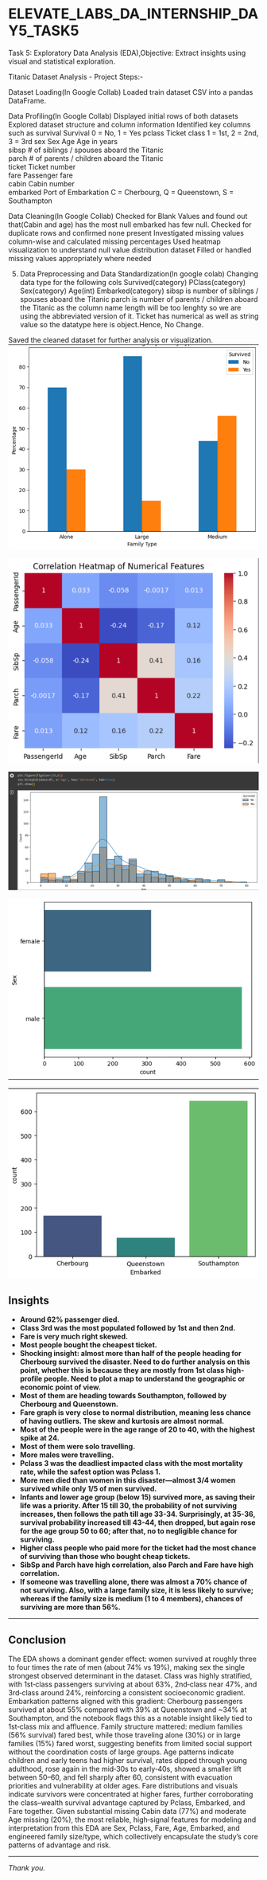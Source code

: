 # ELEVATE_LABS_DA_INTERNSHIP_DAY5_TASK5
Task 5: Exploratory Data Analysis (EDA),Objective: Extract insights using visual and statistical exploration.

Titanic Dataset Analysis - Project Steps:-

Dataset Loading(In Google Collab) Loaded train dataset CSV into a pandas DataFrame.

Data Profiling(In Google Collab) Displayed initial rows of both datasets Explored dataset structure and column information Identified key columns such as survival	Survival	0 = No, 1 = Yes
pclass	Ticket class	1 = 1st, 2 = 2nd, 3 = 3rd
sex	Sex	
Age	Age in years	
sibsp	# of siblings / spouses aboard the Titanic	
parch	# of parents / children aboard the Titanic	
ticket	Ticket number	
fare	Passenger fare	
cabin	Cabin number	
embarked	Port of Embarkation	C = Cherbourg, Q = Queenstown, S = Southampton

Data Cleaning(In Google Collab) Checked for Blank Values and found out that(Cabin and age) has the most null embarked has few null.
Checked for duplicate rows and confirmed none present
Investigated missing values column-wise and calculated missing percentages
Used heatmap visualization to understand null value distribution dataset
Filled or handled missing values appropriately where needed

5. Data Preprocessing and Data Standardization(In google colab)
Changing data type for the following cols
Survived(category) PClass(category) Sex(category) Age(int) Embarked(category)
sibsp is number of siblings / spouses aboard the Titanic parch is number of parents / children aboard the Titanic as the column name length will be too lenghty so we are using the abbreviated version of it.
Ticket has numerical as well as string value so the datatype here is object.Hence, No Change.

Saved the cleaned dataset for further analysis or visualization.
![Preview](https://github.com/Arijeet226/ELEVATE_LABS_DA_INTERNSHIP_DAY5_TASK5/blob/ad68fbd87cf80657366cef4d8fde9c0f2bec195b/Screenshots/Screenshot%202025-09-29%20191049.png)

![Preview](https://github.com/Arijeet226/ELEVATE_LABS_DA_INTERNSHIP_DAY5_TASK5/blob/ad68fbd87cf80657366cef4d8fde9c0f2bec195b/Screenshots/Screenshot%202025-09-29%20191104.png)

![Preview](https://github.com/Arijeet226/ELEVATE_LABS_DA_INTERNSHIP_DAY5_TASK5/blob/ad68fbd87cf80657366cef4d8fde9c0f2bec195b/Screenshots/Screenshot%202025-09-29%20191119.png)

![Preview](https://github.com/Arijeet226/ELEVATE_LABS_DA_INTERNSHIP_DAY5_TASK5/blob/ad68fbd87cf80657366cef4d8fde9c0f2bec195b/Screenshots/Screenshot%202025-09-29%20191146.png)

![Preview](https://github.com/Arijeet226/ELEVATE_LABS_DA_INTERNSHIP_DAY5_TASK5/blob/ad68fbd87cf80657366cef4d8fde9c0f2bec195b/Screenshots/Screenshot%202025-09-29%20191135.png)


## Insights

- **Around 62% passenger died.**
- **Class 3rd was the most populated followed by 1st and then 2nd.**
- **Fare is very much right skewed.**
- **Most people bought the cheapest ticket.**
- **Shocking insight: almost more than half of the people heading for Cherbourg survived the disaster. Need to do further analysis on this point, whether this is because they are mostly from 1st class high-profile people. Need to plot a map to understand the geographic or economic point of view.**
- **Most of them are heading towards Southampton, followed by Cherbourg and Queenstown.**
- **Fare graph is very close to normal distribution, meaning less chance of having outliers. The skew and kurtosis are almost normal.**
- **Most of the people were in the age range of 20 to 40, with the highest spike at 24.**
- **Most of them were solo travelling.**
- **More males were travelling.**
- **Pclass 3 was the deadliest impacted class with the most mortality rate, while the safest option was Pclass 1.**
- **More men died than women in this disaster—almost 3/4 women survived while only 1/5 of men survived.**
- **Infants and lower age group (below 15) survived more, as saving their life was a priority. After 15 till 30, the probability of not surviving increases, then follows the path till age 33-34. Surprisingly, at 35-36, survival probability increased till 43-44, then dropped, but again rose for the age group 50 to 60; after that, no to negligible chance for surviving.**
- **Higher class people who paid more for the ticket had the most chance of surviving than those who bought cheap tickets.**
- **SibSp and Parch have high correlation, also Parch and Fare have high correlation.**
- **If someone was travelling alone, there was almost a 70% chance of not surviving. Also, with a large family size, it is less likely to survive; whereas if the family size is medium (1 to 4 members), chances of surviving are more than 56%.**

***

## Conclusion

The EDA shows a dominant gender effect: women survived at roughly three to four times the rate of men (about 74% vs 19%), making sex the single strongest observed determinant in the dataset. Class was highly stratified, with 1st‑class passengers surviving at about 63%, 2nd‑class near 47%, and 3rd‑class around 24%, reinforcing a consistent socioeconomic gradient. Embarkation patterns aligned with this gradient: Cherbourg passengers survived at about 55% compared with 39% at Queenstown and ~34% at Southampton, and the notebook flags this as a notable insight likely tied to 1st‑class mix and affluence. Family structure mattered: medium families (56% survival) fared best, while those traveling alone (30%) or in large families (15%) fared worst, suggesting benefits from limited social support without the coordination costs of large groups. Age patterns indicate children and early teens had higher survival, rates dipped through young adulthood, rose again in the mid‑30s to early‑40s, showed a smaller lift between 50–60, and fell sharply after 60, consistent with evacuation priorities and vulnerability at older ages. Fare distributions and visuals indicate survivors were concentrated at higher fares, further corroborating the class–wealth survival advantage captured by Pclass, Embarked, and Fare together. Given substantial missing Cabin data (77%) and moderate Age missing (20%), the most reliable, high‑signal features for modeling and interpretation from this EDA are Sex, Pclass, Fare, Age, Embarked, and engineered family size/type, which collectively encapsulate the study’s core patterns of advantage and risk.

***

*Thank you.*


